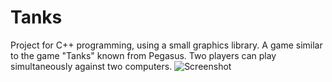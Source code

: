 # Tanks
Project for C++ programming, using a small graphics library.
A game similar to the game "Tanks" known from Pegasus. Two players can play simultaneously against two computers.
![Screenshot](Readme.png)
